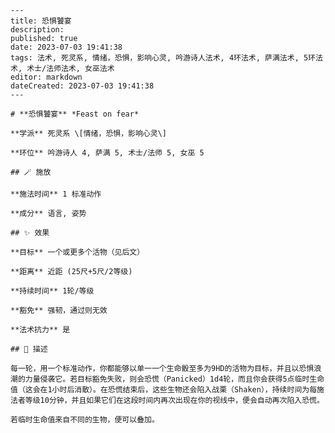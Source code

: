 
    ---
    title: 恐惧饕宴
    description: 
    published: true
    date: 2023-07-03 19:41:38
    tags: 法术, 死灵系, 情绪，恐惧，影响心灵, 吟游诗人法术, 4环法术, 萨满法术, 5环法术, 术士/法师法术, 女巫法术
    editor: markdown
    dateCreated: 2023-07-03 19:41:38
    ---

    # **恐惧饕宴** *Feast on fear*

    **学派** 死灵系 \[情绪，恐惧，影响心灵\] 

    **环位** 吟游诗人 4, 萨满 5, 术士/法师 5, 女巫 5

    ## 🪄 施放

    **施法时间** 1 标准动作

    **成分** 语言, 姿势

    ## ✨ 效果 

    **目标** 一个或更多个活物（见后文） 

    **距离** 近距 (25尺+5尺/2等级)  

    **持续时间** 1轮/等级 

    **豁免** 强韧，通过则无效

    **法术抗力** 是

    ## 📖 描述

    每一轮，用一个标准动作，你都能够以单一一个生命骰至多为9HD的活物为目标，并且以恐惧浪潮的力量侵袭它。若目标豁免失败，则会恐慌（Panicked）1d4轮，而且你会获得5点临时生命值（这会在1小时后消散）。在恐慌结束后，这些生物还会陷入战栗（Shaken），持续时间为每施法者等级10分钟，并且如果它们在这段时间内再次出现在你的视线中，便会自动再次陷入恐慌。

    若临时生命值来自不同的生物，便可以叠加。
    